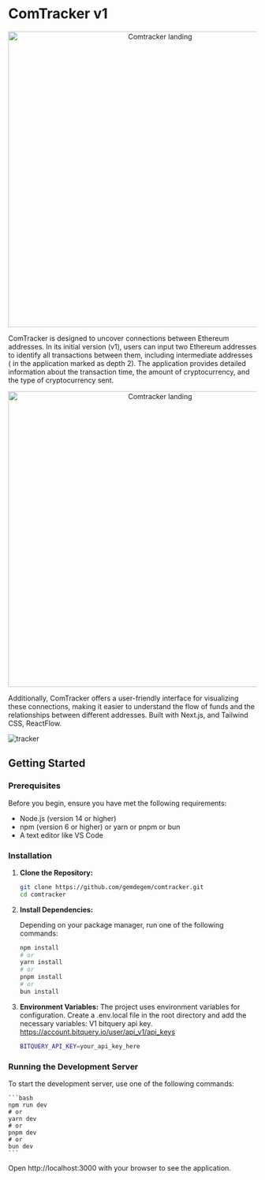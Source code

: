 
# ComTracker v1


<p align="center">
<img src="https://github.com/gemdegem/comtracker/assets/94614019/9636730e-72b3-4d7f-be07-27a36a204688" alt="Comtracker landing" width="600"/>
</p>

ComTracker is designed to uncover connections between Ethereum addresses. In its initial version (v1), users can input two Ethereum addresses to identify all transactions between them, including intermediate addresses ( in the application marked as depth 2). The application provides detailed information about the transaction time, the amount of cryptocurrency, and the type of cryptocurrency sent.


<p align="center">
<img src="https://github.com/gemdegem/comtracker/assets/94614019/a5445ed8-998e-40b2-bd00-b254f198c51a" alt="Comtracker landing" width="600"/>
</p>



Additionally, ComTracker offers a user-friendly interface for visualizing these connections, making it easier to understand the flow of funds and the relationships between different addresses. Built with Next.js, and Tailwind CSS, ReactFlow.

![tracker](https://github.com/gemdegem/comtracker/assets/94614019/78b096bb-996b-4940-a960-34b3cc79e6e7)

## Getting Started

### Prerequisites

Before you begin, ensure you have met the following requirements:

- Node.js (version 14 or higher)
- npm (version 6 or higher) or yarn or pnpm or bun
- A text editor like VS Code

### Installation

1. **Clone the Repository:**

   ```bash
   git clone https://github.com/gemdegem/comtracker.git
   cd comtracker
   ```

2. **Install Dependencies:**

   Depending on your package manager, run one of the following commands:

   ```bash
   npm install
   # or
   yarn install
   # or
   pnpm install
   # or
   bun install
   ```

3. **Environment Variables:**
   The project uses environment variables for configuration. Create a .env.local file in the root directory and add the necessary variables:
   V1 bitquery api key. https://account.bitquery.io/user/api_v1/api_keys

   ```bash
   BITQUERY_API_KEY=your_api_key_here
   ```

### Running the Development Server

To start the development server, use one of the following commands:

    ```bash
    npm run dev
    # or
    yarn dev
    # or
    pnpm dev
    # or
    bun dev
    ```

Open http://localhost:3000 with your browser to see the application.
